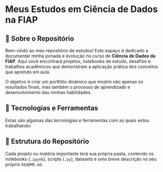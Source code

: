 # Meus Estudos em Ciência de Dados na FIAP

## 🎯 Sobre o Repositório
Bem-vindo ao meu repositório de estudos! Este espaço é dedicado a documentar minha jornada e evolução no curso de **Ciência de Dados da FIAP**. Aqui você encontrará projetos, notebooks de estudo, desafios e trabalhos acadêmicos que demonstram a aplicação prática dos conceitos que aprendo em aula.

O objetivo é criar um portfólio dinâmico que mostre não apenas os resultados finais, mas também o processo de aprendizado e desenvolvimento das minhas habilidades.

## 🚀 Tecnologias e Ferramentas
Estas são algumas das tecnologias e ferramentas com as quais estou trabalhando:

## 📂 Estrutura do Repositório
Cada projeto ou matéria importante terá sua própria pasta, contendo os notebooks (`.ipynb`), scripts (`.py`), datasets e uma breve descrição no seu próprio `README.md`.
